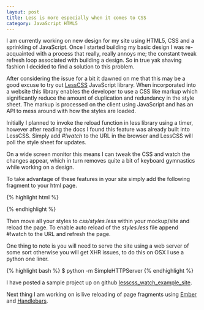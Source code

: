 ```yaml
---
layout: post
title: Less is more especially when it comes to CSS
category: JavaScript HTML5
---
```


I am currently working on new design for my site using HTML5, CSS and a sprinkling of JavaScript. Once I started building my basic design I was re-acquainted with a process that really, really annoys me; the constant tweak refresh loop associated with building a design. So in true yak shaving fashion I decided to find a solution to this problem.

After considering the issue for a bit it dawned on me that this may be a good excuse to try out [LessCSS](http://lesscss.org "LessCSS Website") JavaScript library. When incorporated into a website this library enables the developer to use a CSS like markup which significantly reduce the amount of duplication and redundancy in the style sheet. The markup is processed on the client using JavaScript and has an API to mess around with how the styles are loaded.

Initially I planned to invoke the reload function in less library using a timer, however after reading the docs I found this feature was already built into LessCSS. Simply add _#!watch_ to the URL in the browser and LessCSS will poll the style sheet for updates.

On a wide screen monitor this means I can tweak the CSS and watch the changes appear, which in turn removes quite a bit of keyboard gymnastics while working on a design.

To take advantage of these features in your site simply add the following fragment to your html page.

{% highlight html %}
<link rel="stylesheet/less" type="text/css" href="css/styles.less">
<script src="js/libs/less.js" type="text/javascript"></script>
{% endhighlight %}

Then move all your styles to _css/styles.less_ within your mockup/site and reload the page. To enable auto reload of the _styles.less_ file append #!watch to the URL and refresh the page.

One thing to note is you will need to serve the site using a web server of some sort otherwise you will get XHR issues, to do this on OSX I use a python one liner.

{% highlight bash %}
$ python -m SimpleHTTPServer
{% endhighlight %}

I have posted a sample project up on github [lesscss_watch_example_site](https://github.com/wolfeidau/lesscss_watch_example_site "Sample LessCSS Project").

Next thing I am working on is live reloading of page fragments using [Ember](http://emberjs.com/ "Ember Website") and [Handlebars](http://handlebarsjs.com/ "Handlebars Website").
